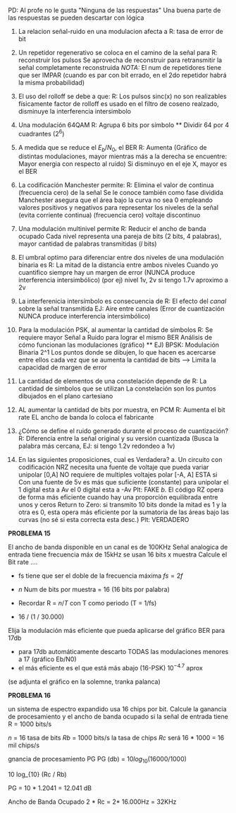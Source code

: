 PD: Al profe no le gusta "Ninguna de las respuestas"
Una buena parte de las respuestas se pueden descartar con lógica

1. La relacion señal-ruido en una modulacion afecta a
	R: tasa de error de bit

2. Un repetidor regenerativo se coloca en el camino de la señal para 
	R: reconstruir los pulsos
	Se aprovecha de reconstruir para retransmitir la señal completamente reconstruida
	*NOTA:* El num de repetidores tiene que ser IMPAR (cuando es par con bit errado, en el 2do repetidor habrá la misma probabilidad)

3. El uso del rolloff se debe a que:
	R: Los pulsos sinc(x) no son realizables físicamente
factor de rolloff es usado en el filtro de coseno realzado, disminuye la interferencia intersimbolo

4. Una modulación 64QAM
	R: Agrupa 6 bits por símbolo
	\** Dividir 64 por 4 cuadrantes ($2^6$) 

5. A medida que se reduce el $E_b / N_0$, el BER
	R: Aumenta
	(Gráfico de distintas modulaciones, mayor mientras más a la derecha se encuentre: Mayor energia con respecto al ruido)
	Si disminuyo en el eje X, mayor es el BER 

6. La codificación Manchester permite:
	R: Elimina el valor de continua (frecuencia cero) de la señal
	Se le conoce también como fase dividida
	Manchester asegura que el área bajo la curva no sea 0 empleando valores positivos y negativos para representar los niveles de la señal (evita corriente continua)
	(frecuencia cero) voltaje discontinuo

7. Una modulación multinivel permite
	R: Reducir el ancho de banda ocupado
	Cada nivel representa una pareja de bits (2 bits, 4 palabras), mayor cantidad de palabras transmitidas ($l$ bits)

8. El umbral optimo para diferenciar entre dos niveles de una modulación binaria es
	R: La mitad de la distancia entre ambos niveles
	 Cuando yo cuantifico siempre hay un margen de error (NUNCA produce interferencia intersimbólico)
	 (por ej) nivel 1v, 2v si tengo 1.7v aproximo a 2v

9. La interferenicia intersímbolo es consecuencia de
	R: El efecto del *canal* sobre la señal transmitida
	EJ: Aire entre canales
	(Error de cuantización NUNCA produce interferencia intersimbólico)

10. Para la modulación PSK, al aumentar la cantidad de símbolos
	R: Se requiere mayor Señal a Ruido para lograr el mismo BER
	Análisis de cómo funcionan las modulaciones (gráfico) ** 
	EJ) BPSK: Modulación Binaria 2^1
	Los puntos donde se dibujen, lo que hacen es acercarse entre ellos cada vez que se aumenta la cantidad de bits
	--> Limita la capacidad de margen de error

11. La cantidad de elementos de una constelación depende de
    R: La cantidad de símbolos que se utilizan
	La constelación son los puntos dibujados en el plano cartesiano
	
12. AL aumentar la cantidad de bits por muestra, en PCM
    R: Aumenta el bit rate
	EL ancho de banda lo coloca el fabricante

13. ¿Cómo se define el ruido generado durante el proceso de cuantización?
	R: Diferencia entre la señal original y su versión cuantizada
	(Busca la palabra más cercana, EJ: si tengo 1.2v redondeo a 1v)

14. En las siguientes proposiciones, cual es Verdadera?
a. Un circuito con codificación NRZ necesita una fuente de voltaje que pueda variar
	unipolar [0,A] NO requiere de multiples voltajes
	polar [-A, A] ESTA si
	Con una fuente de 5v es más que suficiente (constante) para unipolar 
	el 1 digital esta a Av
	el 0 digital esta a -Av
	Plt: FAKE
*b.* El código RZ opera de forma más eficiente cuando hay una proporción equilibrada entre unos y ceros
	Return to Zero: si transmito 10 bits donde la mitad es 1 y la otra es 0, esta opera más eficiente por la sumatoria de las áreas bajo las curvas (no sé si esta correcta esta desc.)
	Plt: VERDADERO


**PROBLEMA 15**

El ancho de banda disponible en un canal es de 100KHz
Señal analogica de entrada tiene frecuencia máx de 15kHz
se usan 16 bits x muestra
Calcule el Bit rate ....

- fs tiene que ser el doble de la frecuencia máxima
$fs = 2f$
- *n* Num de bits por muestra = 16 (16 bits por palabra)
- Recordar R = $n / T$ con T como periodo (T = 1/fs)

- 16 / (1 / 30.000)

Elija la modulación más eficiente que pueda aplicarse del gráfico BER para 17db

- para 17db automáticamente descarto TODAS las modulaciones menores a 17 (gráfico Eb/N0)
- el más eficiente es el que está más abajo (16-PSK) $10^{-4.7}$ aprox

(se adjunta el gráfico en la solemne, tranka palanca)

**PROBLEMA 16**

un sistema de espectro expandido usa 16 chips por bit. Calcule la ganancia de procesamiento y el ancho de banda ocupado si la señal de entrada tiene R = 1000 bits/s

*n* = 16
tasa de bits *Rb* = 1000 bits/s
la tasa de chips *Rc* será 16 * 1000 = 16 mil chips/s

gnancia de procesamiento PG
PG (db) = $10 log _ {10} (16000 / 1000)$

10 log_{10} (Rc / Rb)

PG = 10 * 1.2041 = 12.041 dB

Ancho de Banda Ocupado
2 * Rc = 2* 16.000Hz = 32KHz